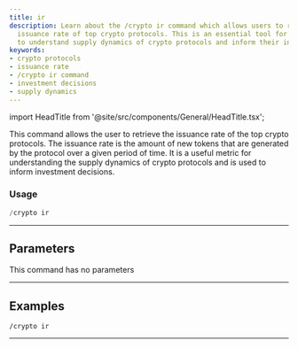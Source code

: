 ```yaml
---
title: ir
description: Learn about the /crypto ir command which allows users to retrieve the
  issuance rate of top crypto protocols. This is an essential tool for investors seeking
  to understand supply dynamics of crypto protocols and inform their investment decisions.
keywords:
- crypto protocols
- issuance rate
- /crypto ir command
- investment decisions
- supply dynamics
---
```


import HeadTitle from '@site/src/components/General/HeadTitle.tsx';

<HeadTitle title="crypto: ir - Discord Reference | OpenBB Bot Docs" />

This command allows the user to retrieve the issuance rate of the top crypto protocols. The issuance rate is the amount of new tokens that are generated by the protocol over a given period of time. It is a useful metric for understanding the supply dynamics of crypto protocols and is used to inform investment decisions.

### Usage

```python wordwrap
/crypto ir
```

---

## Parameters

This command has no parameters



---

## Examples

```
/crypto ir
```

---
